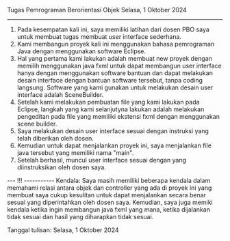 Tugas Pemrograman Berorientasi Objek
Selasa, 1 Oktober 2024

---------------------------------------
1. Pada kesempatan kali ini, saya memiliki latihan dari dosen PBO saya untuk membuat tugas membuat user interface sederhana.
2. Kami membangun proyek kali ini menggunakan bahasa pemrograman Java dengan menggunakan software Eclipse.
3. Hal yang pertama kami lakukan adalah membuat new proyek dengan memilih menggunakan java fxml untuk dapat membangun user
   interface hanya dengan menggunakan software bantuan dan dapat melakukan desain interface dengan bantuan software tersebut,
   tanpa coding langsung. Software yang kami gunakan untuk melakukan desain user interface adalah SceneBuilder.
4. Setelah kami melakukan pembuatan file yang kami lakukan pada Eclipse, langkah yang kami selanjutyna lakukan adalah
   melakukan pengeditan pada file yang memiliki ekstensi fxml dengan menggunakan scene builder.
5. Saya melakukan desain user interface sesuai dengan instruksi yang telah diberikan oleh dosen.
6. Kemudian untuk dapat menjalankan proyek ini, saya menjalankan file java tersebut yang memiliki nama "main".
7. Setelah berhasil, muncul user interface sesuai dengan yang diinstruksikan oleh dosen saya.


--- !!! -----------
Kendala:
Saya masih memiliki beberapa kendala dalam memahami relasi antara objek dan controller yang ada di proyek ini yang membuat
saya cukup kesulitan untuk dapat menjalankan secara benar sesuai yang diperintahkan oleh dosen saya. Kemudian, saya juga
memiki kendala ketika ingin membangun java fxml yang mana, ketika dijalankan tidak sesuai dan hasil yang diharapkan tidak
sesuai.


Tanggal tulisan: Selasa, 1 Oktober 2024

